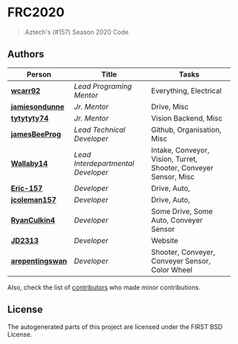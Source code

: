 # FRC2020
> Aztech's (#157) Season 2020 Code

## Authors

Person                                                  | Title                              | Tasks
--------------------------------------------------------|------------------------------------|-----
[**wcarr92**](https://github.com/wcarr92)               | _Lead Programing Mentor_           | Everything, Electrical
[**jamiesondunne**](https://github.com/jamiesondunne)   | _Jr. Mentor_                       | Drive, Misc
[**tytytyty74**](https://github.com/tytytyty74)         | _Jr. Mentor_                       | Vision Backend, Misc
[**jamesBeeProg**](https://github.com/jamesBeeProg)     | _Lead Technical Developer_         | Github, Organisation, Misc
[**Wallaby14**](https://github.com/Wallaby14)           | _Lead Interdepartmental Developer_ | Intake, Conveyor, Vision, Turret, Shooter, Conveyer Sensor, Misc
[**Eric-157**](https://github.com/Eric-157)             | _Developer_                        | Drive, Auto,
[**jcoleman157**](https://github.com/jcoleman157)       | _Developer_                        | Drive, Auto,
[**RyanCulkin4**](https://github.com/RyanCulkin4)       | _Developer_                        | Some Drive, Some Auto, Conveyer Sensor
[**JD2313**](https://github.com/JD2313)                 | _Developer_                        | Website
[**arepentingswan**](https://github.com/arepentingswan) | _Developer_                        | Shooter, Conveyer, Conveyer Sensor, Color Wheel

Also, check the list of [contributors](https://github.com/Aztechs157/FRC2020/contributors) who made minor contributions.

## License

The autogenerated parts of this project are licensed under the FIRST BSD License.
